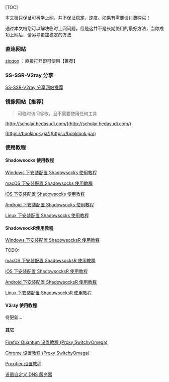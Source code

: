 [TOC]

本文档只保证可科学上网，并不保证稳定、速度。如果有需要请付费购买！

通过本文档您可以解决临时上网问题，但是这并不是长期使用的最好方法，当你成功上网后，请另寻更加稳定的方法

### 直连网站

[zjcqoo](https://zjcqoo.github.io/) ：直接打开即可使用【推荐】


### SS-SSR-V2ray 分享

[SS-SSR-V2ray 分享网站推荐](1-share-ssr-v2ray.md)

### 镜像网站【推荐】

> 可临时访问谷歌，且不需要使用任何工具

[http://scholar.hedasudi.com/](http://scholar.hedasudi.com/)

[https://booklook.ga/](https://booklook.ga/)

### 使用教程

#### Shadowsocks 使用教程

[Windows 下安装配置 Shadowsocks 使用教程](SS/2-windows-setup-guide-cn.md)  

[macOS 下安装配置 Shadowsocks 使用教程](SS/3-macos-setup-guide-cn.md)  

[iOS 下安装配置 Shadowsocks 使用教程](SS/4-ios-setup-guide-cn.md)  

[Android 下安装配置 Shadowsocks 使用教程](SS/5-android-setup-guide-cn.md)

[Linux 下安装配置 Shadowsocks 使用教程](SS/6-linux-setup-guide-cn.md)

#### ShadowsockR使用教程

[Windows 下安装配置 ShadowsocksR 使用教程](SSR/11-windows-setup-guide-cn.md)  

TODO:

[macOS 下安装配置 ShadowsocksR 使用教程](SSR/12-macos-setup-guide-cn.md)  

[iOS 下安装配置 ShadowsocksR 使用教程](SSR/13-ios-setup-guide-cn.md)  

[Android 下安装配置 ShadowsocksR 使用教程](SSR/14-android-setup-guide-cn.md)

[Linux 下安装配置 ShadowsocksR 使用教程](SSR/15-linux-setup-guide-cn.md)

#### V2ray 使用教程

待更新...

#### 其它

[Firefox Quantum 设置教程 (Proxy SwitchyOmega)](Other/7-1-firefox-setup-guide-cn.md)

[Chrome 设置教程 (Proxy SwitchyOmega) ](Other/7-2-chrome-setup-guide-cn.md)  

[Proxifier 设置教程](Other/8-proxifier-settings.md)

[设置自定义 DNS 服务器](Other/9-dns-setup-guide-cn.md)

